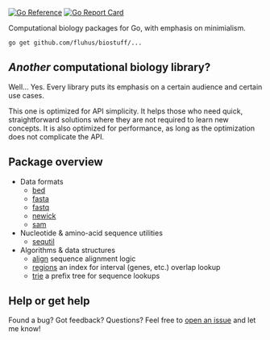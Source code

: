 [![Go Reference](https://pkg.go.dev/badge/github.com/fluhus/biostuff.svg)](https://pkg.go.dev/github.com/fluhus/biostuff)
[![Go Report Card](https://goreportcard.com/badge/github.com/fluhus/biostuff)](https://goreportcard.com/report/github.com/fluhus/biostuff)

Computational biology packages for Go, with emphasis on minimialism.

```
go get github.com/fluhus/biostuff/...
```

## *Another* computational biology library?

Well... Yes.
Every library puts its emphasis on a certain audience and certain use cases.

This one is optimized for API simplicity. It helps those who need quick,
straightforward solutions where they are not required to learn new concepts.
It is also optimized for performance, as long as the optimization does not
complicate the API.

## Package overview

* Data formats
  * [bed](https://pkg.go.dev/github.com/fluhus/biostuff/formats/bed)
  * [fasta](https://pkg.go.dev/github.com/fluhus/biostuff/formats/fasta)
  * [fastq](https://pkg.go.dev/github.com/fluhus/biostuff/formats/fastq)
  * [newick](https://pkg.go.dev/github.com/fluhus/biostuff/formats/newick)
  * [sam](https://pkg.go.dev/github.com/fluhus/biostuff/formats/sam)
* Nucleotide & amino-acid sequence utilities
  * [sequtil](https://pkg.go.dev/github.com/fluhus/biostuff/sequtil)
* Algorithms & data structures
  * [align](https://pkg.go.dev/github.com/fluhus/biostuff/align)
    sequence alignment logic
  * [regions](https://pkg.go.dev/github.com/fluhus/biostuff/regions)
    an index for interval (genes, etc.) overlap lookup
  * [trie](https://pkg.go.dev/github.com/fluhus/biostuff/trie)
    a prefix tree for sequence lookups

## Help or get help

Found a bug? Got feedback? Questions? Feel free to
[open an issue](https://github.com/fluhus/biostuff/issues/new)
and let me know!
